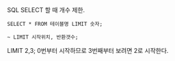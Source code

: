 SQL SELECT 할 때 개수 제한.

    SELECT * FROM 테이블명 LIMIT 숫자;

    ~ LIMIT 시작위치, 반환갯수;

LIMIT 2,3; 0번부터 시작하므로 3번째부터 보려면 2로 시작한다.

